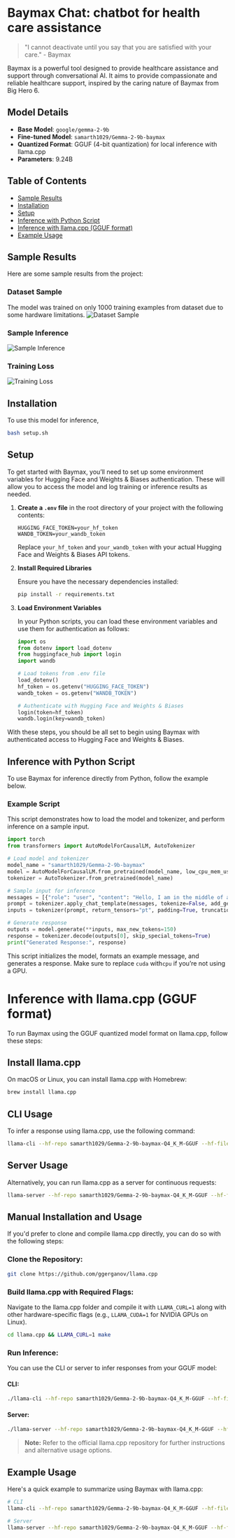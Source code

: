 Baymax Chat: chatbot for health care assistance
=====================================================================

> "I cannot deactivate until you say that you are satisfied with your care." - Baymax

Baymax is a powerful tool designed to provide healthcare assistance and support through conversational AI. It aims to provide compassionate and reliable healthcare support, inspired by the caring nature of Baymax from Big Hero 6.

## Model Details

- **Base Model**: `google/gemma-2-9b`
- **Fine-tuned Model**: `samarth1029/Gemma-2-9b-baymax`
- **Quantized Format**: GGUF (4-bit quantization) for local inference with llama.cpp
- **Parameters**: 9.24B

## Table of Contents

- [Sample Results](#sample-results)
- [Installation](#installation)
- [Setup](#setup)
- [Inference with Python Script](#inference-with-python-script)
- [Inference with llama.cpp (GGUF format)](#inference-with-llamaccp-gguf-format)
- [Example Usage](#example-usage)

## Sample Results

Here are some sample results from the project:

### Dataset Sample
The model was trained on only 1000 training examples from dataset due to some hardware limitations.
![Dataset Sample](sample_results/dataset_sample.png)

### Sample Inference
![Sample Inference](sample_results/sample_inference.png)

### Training Loss
![Training Loss](sample_results/training_loss.png)

## Installation

To use this model for inference,

```bash
bash setup.sh
```

## Setup

To get started with Baymax, you’ll need to set up some environment variables for Hugging Face and Weights & Biases authentication. These will allow you to access the model and log training or inference results as needed.

1. **Create a `.env` file** in the root directory of your project with the following contents:

    ```plaintext
    HUGGING_FACE_TOKEN=your_hf_token
    WANDB_TOKEN=your_wandb_token
    ```

   Replace `your_hf_token` and `your_wandb_token` with your actual Hugging Face and Weights & Biases API tokens.

2. **Install Required Libraries**

   Ensure you have the necessary dependencies installed:

    ```bash
    pip install -r requirements.txt
    ```

3. **Load Environment Variables**

   In your Python scripts, you can load these environment variables and use them for authentication as follows:

    ```python
    import os
    from dotenv import load_dotenv
    from huggingface_hub import login
    import wandb

    # Load tokens from .env file
    load_dotenv()
    hf_token = os.getenv("HUGGING_FACE_TOKEN")
    wandb_token = os.getenv("WANDB_TOKEN")

    # Authenticate with Hugging Face and Weights & Biases
    login(token=hf_token)
    wandb.login(key=wandb_token)
    ```

With these steps, you should be all set to begin using Baymax with authenticated access to Hugging Face and Weights & Biases.

## Inference with Python Script

To use Baymax for inference directly from Python, follow the example below.

### Example Script

This script demonstrates how to load the model and tokenizer, and perform inference on a sample input.

```python
import torch
from transformers import AutoModelForCausalLM, AutoTokenizer

# Load model and tokenizer
model_name = "samarth1029/Gemma-2-9b-baymax"
model = AutoModelForCausalLM.from_pretrained(model_name, low_cpu_mem_usage=True).to("cuda")
tokenizer = AutoTokenizer.from_pretrained(model_name)

# Sample input for inference
messages = [{"role": "user", "content": "Hello, I am in the middle of a severe anxiety/panic attack. Could you help me?"}]
prompt = tokenizer.apply_chat_template(messages, tokenize=False, add_generation_prompt=True)
inputs = tokenizer(prompt, return_tensors="pt", padding=True, truncation=True).to("cuda")

# Generate response
outputs = model.generate(**inputs, max_new_tokens=150)
response = tokenizer.decode(outputs[0], skip_special_tokens=True)
print("Generated Response:", response)
```
This script initializes the model, formats an example message, and generates a response. Make sure to replace `cuda` with`cpu` if you’re not using a GPU.

# Inference with llama.cpp (GGUF format)

To run Baymax using the GGUF quantized model format on llama.cpp, follow these steps:

## Install llama.cpp

On macOS or Linux, you can install llama.cpp with Homebrew:

```bash
brew install llama.cpp
```

## CLI Usage

To infer a response using llama.cpp, use the following command:

```bash
llama-cli --hf-repo samarth1029/Gemma-2-9b-baymax-Q4_K_M-GGUF --hf-file gemma-2-9b-baymax-q4_k_m.gguf -p "Hello, I am in the middle of a severe anxiety/panic attack. Could you help me?"
```

## Server Usage

Alternatively, you can run llama.cpp as a server for continuous requests:

```bash
llama-server --hf-repo samarth1029/Gemma-2-9b-baymax-Q4_K_M-GGUF --hf-file gemma-2-9b-baymax-q4_k_m.gguf -c 2048
```

## Manual Installation and Usage

If you'd prefer to clone and compile llama.cpp directly, you can do so with the following steps:

### Clone the Repository:

```bash
git clone https://github.com/ggerganov/llama.cpp
```

### Build llama.cpp with Required Flags:

Navigate to the llama.cpp folder and compile it with `LLAMA_CURL=1` along with other hardware-specific flags (e.g., `LLAMA_CUDA=1` for NVIDIA GPUs on Linux).

```bash
cd llama.cpp && LLAMA_CURL=1 make
```

### Run Inference:

You can use the CLI or server to infer responses from your GGUF model:

#### CLI:

```bash
./llama-cli --hf-repo samarth1029/Gemma-2-9b-baymax-Q4_K_M-GGUF --hf-file gemma-2-9b-baymax-q4_k_m.gguf -p "Hello, I am in the middle of a severe anxiety/panic attack. Could you help me?"
```

#### Server:

```bash
./llama-server --hf-repo samarth1029/Gemma-2-9b-baymax-Q4_K_M-GGUF --hf-file gemma-2-9b-baymax-q4_k_m.gguf -c 2048
```

> **Note:** Refer to the official llama.cpp repository for further instructions and alternative usage options.

## Example Usage

Here's a quick example to summarize using Baymax with llama.cpp:

```bash
# CLI
llama-cli --hf-repo samarth1029/Gemma-2-9b-baymax-Q4_K_M-GGUF --hf-file gemma-2-9b-baymax-q4_k_m.gguf -p "How can I manage my anxiety?"
```
```bash
# Server
llama-server --hf-repo samarth1029/Gemma-2-9b-baymax-Q4_K_M-GGUF --hf-file gemma-2-9b-baymax-q4_k_m.gguf -c 2048
```